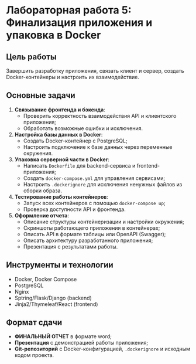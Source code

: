# Лабораторная работа 5: Финализация приложения и упаковка в Docker

## Цель работы
Завершить разработку приложения, связать клиент и сервер, создать Docker-контейнеры и настроить их взаимодействие.

## Основные задачи
1. **Связывание фронтенда и бэкенда**:
   - Проверить корректность взаимодействия API и клиентского приложения;
   - Обработать возможные ошибки и исключения.
2. **Настройка базы данных в Docker**:
   - Создать Docker-контейнер с PostgreSQL;
   - Настроить подключение к базе данных через переменные окружения.
3. **Упаковка серверной части в Docker**:
   - Написать `Dockerfile` для backend-сервиса и frontend-приложения;
   - Создать `docker-compose.yml` для управления сервисами;
   - Настроить `.dockerignore` для исключения ненужных файлов из сборки образа.
4. **Тестирование работы контейнеров**:
   - Запуск всех контейнеров с помощью `docker-compose up`;
   - Проверка доступности API и фронтенда.
5. **Оформление отчета**:
   - Описание структуры контейнеризации и настройки окружения;
   - Скриншоты работающего приложения в контейнерах;
   - Описать API в формате таблицы или OpenAPI (Swagger);
   - Описать архитектуру разработанного приложения;
   - Презентация с результатами работы.

## Инструменты и технологии
- Docker, Docker Compose
- PostgreSQL
- Nginx
- Sptring/Flask/Django (backend)
- Jinja2/Thymeleaf/React (frontend)

## Формат сдачи
- **ФИНАЛЬНЫЙ ОТЧЕТ** в формате word;
- **Презентация** с демонстрацией работы приложения;
- **Git-репозиторий** с Docker-конфигурацией, `.dockerignore` и исходным кодом проекта.